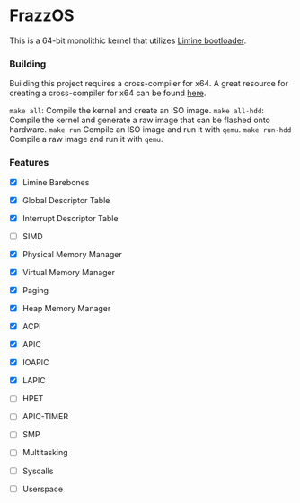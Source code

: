 # FrazzOS
This is a 64-bit monolithic kernel that utilizes [Limine bootloader](https://github.com/limine-bootloader/limine).

### Building
Building this project requires a cross-compiler for x64. A great resource for creating a cross-compiler for x64 can be found [here](https://wiki.osdev.org/GCC_Cross-Compiler).

```make all```: Compile the kernel and create an ISO image.
```make all-hdd```: Compile the kernel and generate a raw image that can be flashed onto hardware.
```make run``` Compile an ISO image and run it with ```qemu```.
```make run-hdd``` Compile a raw image and run it with ```qemu```.

### Features
- [X] Limine Barebones
- [X] Global Descriptor Table
- [X] Interrupt Descriptor Table
- [ ] SIMD
- [X] Physical Memory Manager
- [X] Virtual Memory Manager
- [X] Paging
- [X] Heap Memory Manager
- [X] ACPI
- [X] APIC
- [X] IOAPIC
- [X] LAPIC
- [ ] HPET
- [ ] APIC-TIMER
- [ ] SMP
- [ ] Multitasking
- [ ] Syscalls
- [ ] Userspace


